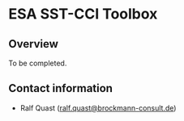 # ESA SST-CCI Toolbox

## Overview

To be completed.

## Contact information

* Ralf Quast (ralf.quast@brockmann-consult.de)
